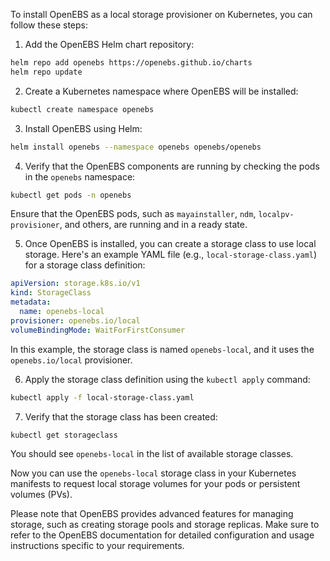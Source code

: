 To install OpenEBS as a local storage provisioner on Kubernetes, you can follow these steps:

1. Add the OpenEBS Helm chart repository:

```bash
helm repo add openebs https://openebs.github.io/charts
helm repo update
```

2. Create a Kubernetes namespace where OpenEBS will be installed:

```bash
kubectl create namespace openebs
```

3. Install OpenEBS using Helm:

```bash
helm install openebs --namespace openebs openebs/openebs
```

4. Verify that the OpenEBS components are running by checking the pods in the `openebs` namespace:

```bash
kubectl get pods -n openebs
```

Ensure that the OpenEBS pods, such as `mayainstaller`, `ndm`, `localpv-provisioner`, and others, are running and in a ready state.

5. Once OpenEBS is installed, you can create a storage class to use local storage. Here's an example YAML file (e.g., `local-storage-class.yaml`) for a storage class definition:

```yaml
apiVersion: storage.k8s.io/v1
kind: StorageClass
metadata:
  name: openebs-local
provisioner: openebs.io/local
volumeBindingMode: WaitForFirstConsumer
```

In this example, the storage class is named `openebs-local`, and it uses the `openebs.io/local` provisioner.

6. Apply the storage class definition using the `kubectl apply` command:

```bash
kubectl apply -f local-storage-class.yaml
```

7. Verify that the storage class has been created:

```bash
kubectl get storageclass
```

You should see `openebs-local` in the list of available storage classes.

Now you can use the `openebs-local` storage class in your Kubernetes manifests to request local storage volumes for your pods or persistent volumes (PVs).

Please note that OpenEBS provides advanced features for managing storage, such as creating storage pools and storage replicas. Make sure to refer to the OpenEBS documentation for detailed configuration and usage instructions specific to your requirements.